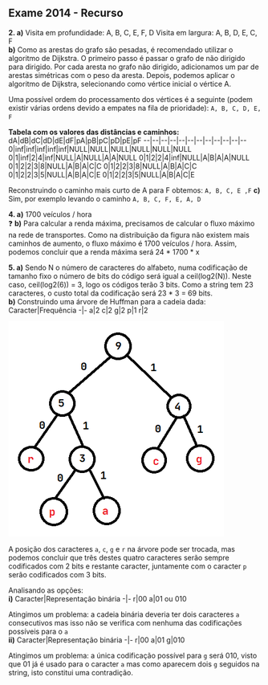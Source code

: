 ## Exame 2014 - Recurso

**2. a)** Visita em profundidade: A, B, C, E, F, D
Visita em largura: A, B, D, E, C, F  
**b)** Como as arestas do grafo são pesadas, é recomendado utilizar o algoritmo de Dijkstra. O primeiro passo é passar o grafo de não dirigido para dirigido. Por cada aresta no grafo não dirigido, adicionamos um par de arestas simétricas com o peso da aresta. Depois, podemos aplicar o algoritmo de Dijkstra, selecionando como vértice inicial o vértice A.

Uma possível ordem do processamento dos vértices é a seguinte (podem existir várias ordens devido a empates na fila de prioridade): `A, B, C, D, E, F`

**Tabela com os valores das distâncias e caminhos:**
dA|dB|dC|dD|dE|dF|pA|pB|pC|pD|pE|pF
--|--|--|--|--|--|--|--|--|--|--|--
0|inf|inf|inf|inf|inf|NULL|NULL|NULL|NULL|NULL|NULL
0|1|inf|2|4|inf|NULL|A|NULL|A|A|NULL
0|1|2|2|4|inf|NULL|A|B|A|A|NULL
0|1|2|2|3|8|NULL|A|B|A|C|C
0|1|2|2|3|8|NULL|A|B|A|C|C
0|1|2|2|3|5|NULL|A|B|A|C|E
0|1|2|2|3|5|NULL|A|B|A|C|E

Reconstruindo o caminho mais curto de A para F obtemos: `A, B, C, E ,F`
**c)** Sim, por exemplo levando o caminho `A, B, C, F, E, A, D`

**4. a)** 1700 veículos / hora  
❓ **b)** Para calcular a renda máxima, precisamos de calcular o fluxo máximo na rede de transportes. Como na distribuição da figura não existem mais caminhos de aumento, o fluxo máximo é 1700 veículos / hora.
Assim, podemos concluir que a renda máxima será 24 * 1700 * x

**5. a)** Sendo N o número de caracteres do alfabeto, numa codificação de tamanho fixo o número de bits do código será igual a ceil(log2(N)).
Neste caso, ceil(log2(6)) = 3, logo os códigos terão 3 bits. Como a string tem 23 caracteres, o custo total da codificação será 23 * 3 = 69 bits.  
**b)** Construindo uma árvore de Huffman para a cadeia dada:
Caracter|Frequência
-|-
a|2
c|2
g|2
p|1
r|2

![](Imagens/Huffman2014R.png)

A posição dos caracteres `a`, `c`, `g` e `r` na árvore pode ser trocada, mas podemos concluir que três destes quatro caracteres serão sempre codificados com 2 bits e restante caracter, juntamente com o caracter `p` serão codificados com 3 bits.

Analisando as opções:  
**i)**
Caracter|Representação binária
-|-
r|00
a|01 ou 010

Atingimos um problema: a cadeia binária deveria ter dois caracteres `a` consecutivos mas isso não se verifica com nenhuma das codificações possíveis para o `a`  
**ii)**
Caracter|Representação binária
-|-
r|00
a|01
g|010

Atingimos um problema: a única codificação possível para `g` será 010, visto que 01 já é usado para o caracter `a` mas como aparecem dois `g` seguidos na string, isto constitui uma contradição.